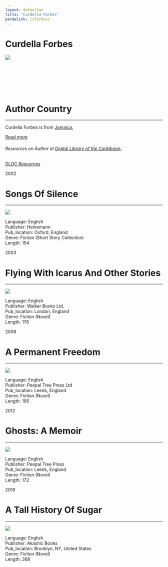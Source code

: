 ```yaml
---
layout: defaultau
title: "Curdella Forbes"
permalink: /cforbes/
---
```

<!-- partial:index.partial.html -->
<div class="content">
    <h1>Curdella Forbes</h1>
    <div class="quote">
        <div><img src="https://aalbc.com/author-photos/Curdella-Forbes.jpg" class="logo"></div>
    </div>
    <div class="timeline">
        <div style="padding-bottom:100px;"></div>
        <div class="block">
            <div class="date right"><p class="right"> </p></div>
            <div class="dot"></div>
            <div class="left first">
            <div class="author_country">
                <h1>Author Country</h1><hr>
          <div class="aclocation">   <p>Curdella Forbes is from <a href="{{ site.baseurl }}/4">Jamaica.</a></p></div>
              <div class="acreadmore">  <a href="https://en.wikipedia.org/wiki/Curdella_Forbes" target="_blank">Read more</a></div>
              <div class="aclocation">  <h6>Resources on Author at <a href="https://dloc.com" target="_blank">Digital Library of the Caribbean:</a></h6></div>
              <div class="dlocresources"><a href="{{ site.baseurl }}/cforbes_dloc" target="_blank">DLOC Resources</a></div>
            </div>
            </div>
        </div>
        <div class="block">
            <div class="date left"><p class="left">2002</p></div>
            <div class="dot"></div>
            <div class="right hide">
                <h1>Songs Of Silence</h1><hr>
                <p><img src="https://aalbc.com/bookcovers/9780435989576.jpg"></p>
                <p>
                Language: English<br/>
                Publisher: Heinemann<br/>
                Pub_location: Oxford, England<br/>
                Genre: Fiction (Short Story Collection)<br/>
                Length: 154<br/>                   </p>
            </div>
        </div>
       <div class="block">
            <div class="date right"><p class="right">2003</p></div>
            <div class="dot"></div>
            <div class="left hide">
                <h1>Flying With Icarus And Other Stories</h1><hr>
                <p><img src="https://images-na.ssl-images-amazon.com/images/I/51RYMQWHVWL._SX304_BO1,204,203,200_.jpg"></p>
                <p>
                Language: English<br/>
                Publisher: Walker Books Ltd.<br/>
                Pub_location: London, England<br/>
                Genre: Fiction (Novel)<br/>
                Length: 176<br/>                   </p>
            </div>
        </div>
       <div class="block">
            <div class="date left"><p class="left">2008</p></div>
            <div class="dot"></div>
            <div class="right hide">
                <h1>A Permanent Freedom</h1><hr>
                <p><img src="https://images-na.ssl-images-amazon.com/images/I/61gnXVJuf0L._SX325_BO1,204,203,200_.jpg"></p>
                <p>
                Language: English<br/>
                Publisher: Peepal Tree Press Ltd<br/>
                Pub_location: Leeds, England<br/>
                Genre: Fiction (Novel)<br/>
                Length: 195<br/>                   </p>
            </div>
        </div>
       <div class="block">
            <div class="date right"><p class="right">2012</p></div>
            <div class="dot"></div>
            <div class="left hide">
                <h1>Ghosts: A Memoir</h1><hr>
                <p><img src="https://i.gr-assets.com/images/S/compressed.photo.goodreads.com/books/1344728449l/15806390.jpg"></p>
                <p>
                Language: English<br/>
                Publisher: Peepal Tree Press<br/>
                Pub_location: Leeds, England<br/>
                Genre: Fiction (Novel)<br/>
                Length: 172<br/>                   </p>
            </div>
        </div>
<div class="block">
            <div class="date left"><p class="left">2019</p></div>
            <div class="dot"></div>
            <div class="right hide">
                <h1>A Tall History Of Sugar</h1><hr>
                <p><img src="https://aalbc.com/bookcovers/9781617757518.jpg"></p>
                <p>
                Language: English<br/>
                Publisher: Akashic Books<br/>
                Pub_location: Brooklyn, NY, United States<br/>
                Genre: Fiction (Novel)<br/>
                Length: 368<br/>                   </p>
            </div>
        </div>
  <!-- partial -->
<script src='https://cdnjs.cloudflare.com/ajax/libs/jquery/3.1.1/jquery.min.js'></script><script  src="{{ site.baseurl }}/assets/js/authorscript.js"></script>
